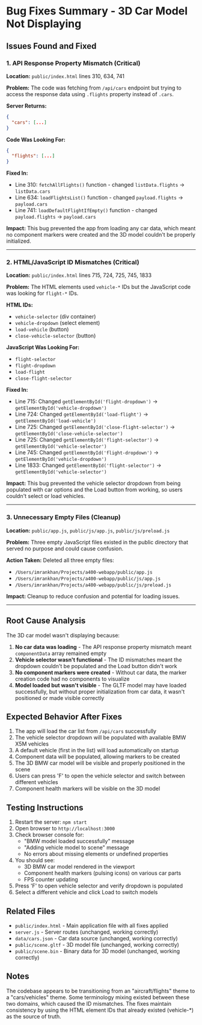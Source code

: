 # Bug Fixes Summary - 3D Car Model Not Displaying

## Issues Found and Fixed

### 1. **API Response Property Mismatch** (Critical)
**Location:** `public/index.html` lines 310, 634, 741

**Problem:** 
The code was fetching from `/api/cars` endpoint but trying to access the response data using `.flights` property instead of `.cars`.

**Server Returns:**
```json
{
  "cars": [...]
}
```

**Code Was Looking For:**
```json
{
  "flights": [...]
}
```

**Fixed In:**
- Line 310: `fetchAllFlights()` function - changed `listData.flights` → `listData.cars`
- Line 634: `loadFlightsList()` function - changed `payload.flights` → `payload.cars`
- Line 741: `loadDefaultFlightIfEmpty()` function - changed `payload.flights` → `payload.cars`

**Impact:** This bug prevented the app from loading any car data, which meant no component markers were created and the 3D model couldn't be properly initialized.

---

### 2. **HTML/JavaScript ID Mismatches** (Critical)
**Location:** `public/index.html` lines 715, 724, 725, 745, 1833

**Problem:**
The HTML elements used `vehicle-*` IDs but the JavaScript code was looking for `flight-*` IDs.

**HTML IDs:**
- `vehicle-selector` (div container)
- `vehicle-dropdown` (select element)
- `load-vehicle` (button)
- `close-vehicle-selector` (button)

**JavaScript Was Looking For:**
- `flight-selector`
- `flight-dropdown`
- `load-flight`
- `close-flight-selector`

**Fixed In:**
- Line 715: Changed `getElementById('flight-dropdown')` → `getElementById('vehicle-dropdown')`
- Line 724: Changed `getElementById('load-flight')` → `getElementById('load-vehicle')`
- Line 725: Changed `getElementById('close-flight-selector')` → `getElementById('close-vehicle-selector')`
- Line 725: Changed `getElementById('flight-selector')` → `getElementById('vehicle-selector')`
- Line 745: Changed `getElementById('flight-dropdown')` → `getElementById('vehicle-dropdown')`
- Line 1833: Changed `getElementById('flight-selector')` → `getElementById('vehicle-selector')`

**Impact:** This bug prevented the vehicle selector dropdown from being populated with car options and the Load button from working, so users couldn't select or load vehicles.

---

### 3. **Unnecessary Empty Files** (Cleanup)
**Location:** `public/app.js`, `public/js/app.js`, `public/js/preload.js`

**Problem:**
Three empty JavaScript files existed in the public directory that served no purpose and could cause confusion.

**Action Taken:**
Deleted all three empty files:
- `/Users/imrankhan/Projects/a400-webapp/public/app.js`
- `/Users/imrankhan/Projects/a400-webapp/public/js/app.js`
- `/Users/imrankhan/Projects/a400-webapp/public/js/preload.js`

**Impact:** Cleanup to reduce confusion and potential for loading issues.

---

## Root Cause Analysis

The 3D car model wasn't displaying because:

1. **No car data was loading** - The API response property mismatch meant `componentData` array remained empty
2. **Vehicle selector wasn't functional** - The ID mismatches meant the dropdown couldn't be populated and the Load button didn't work
3. **No component markers were created** - Without car data, the marker creation code had no components to visualize
4. **Model loaded but wasn't visible** - The GLTF model may have loaded successfully, but without proper initialization from car data, it wasn't positioned or made visible correctly

## Expected Behavior After Fixes

1. The app will load the car list from `/api/cars` successfully
2. The vehicle selector dropdown will be populated with available BMW X5M vehicles
3. A default vehicle (first in the list) will load automatically on startup
4. Component data will be populated, allowing markers to be created
5. The 3D BMW car model will be visible and properly positioned in the scene
6. Users can press 'F' to open the vehicle selector and switch between different vehicles
7. Component health markers will be visible on the 3D model

## Testing Instructions

1. Restart the server: `npm start`
2. Open browser to `http://localhost:3000`
3. Check browser console for:
   - "BMW model loaded successfully" message
   - "Adding vehicle model to scene" message
   - No errors about missing elements or undefined properties
4. You should see:
   - 3D BMW car model rendered in the viewport
   - Component health markers (pulsing icons) on various car parts
   - FPS counter updating
5. Press 'F' to open vehicle selector and verify dropdown is populated
6. Select a different vehicle and click Load to switch models

## Related Files

- `public/index.html` - Main application file with all fixes applied
- `server.js` - Server routes (unchanged, working correctly)
- `data/cars.json` - Car data source (unchanged, working correctly)
- `public/scene.gltf` - 3D model file (unchanged, working correctly)
- `public/scene.bin` - Binary data for 3D model (unchanged, working correctly)

## Notes

The codebase appears to be transitioning from an "aircraft/flights" theme to a "cars/vehicles" theme. Some terminology mixing existed between these two domains, which caused the ID mismatches. The fixes maintain consistency by using the HTML element IDs that already existed (vehicle-*) as the source of truth.

